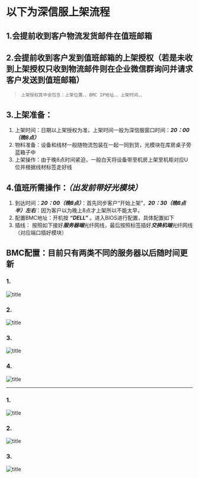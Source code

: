 # 以下为深信服上架流程

## 1.会提前收到客户物流发货邮件在值班邮箱

## 2.会提前收到客户发到值班邮箱的上架授权（若是未收到上架授权只收到物流邮件则在企业微信群询问并请求客户发送到值班邮箱）
>     上架授权其中会包含：上架位置、、BMC IP地址、、上架时间、、

## 3.上架准备：
1.  上架时间：日期以上架授权为准，上架时间一般为深信服窗口时间：***20：00（晚8点）***
2.  物料准备：设备和线材一般随物流包装在一起一同到货，光模块在库房桌子旁蓝箱子中
3.  上架操作：由于晚8点时间紧迫，一般白天将设备带至机房上架至机柜对应U位并根据线材标签走好线

## 4.值班所需操作：***（出发前带好光模块）***
1.  到达时间：***20：00（晚8点）***：首先同步客户“开始上架”，***20：30（晚8点半）左右***：因为客户以为晚上8点才上架所以不能太早，
2.  配置BMC地址：开机按 ***“DELL”*** 。进入BIOS进行配置，具体配置如下
3.  插线： 按照如下接好***服务器端***光纤网线，最后按照标签插好***交换机端***光纤网线（对应端口插好模块）

## BMC配置：目前只有两类不同的服务器以后随时间更新

### 1.
![title](E:/github/markdown/深信服上架/1/1.jpg)

### 2.
![title](E:/github/markdown/深信服上架/1/2.jpg)

### 3.
![title](E:/github/markdown/深信服上架/1/3.jpg)

### 4.
![title](E:/github/markdown/深信服上架/1/4.jpg)


-----

### 1.
![title](E:/github/markdown/深信服上架/2/1.jpg)

### 2.
![title](E:/github/markdown/深信服上架/2/2.jpg)

### 3.
![title](E:/github/markdown/深信服上架/2/3.jpg)

